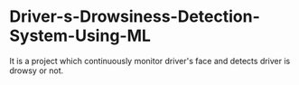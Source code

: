 # Driver-s-Drowsiness-Detection-System-Using-ML
It is a project which continuously monitor driver's face and detects driver is drowsy or not.  
